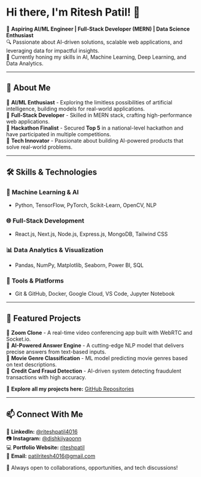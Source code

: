 # Hi there, I'm Ritesh Patil! 👋

🚀 **Aspiring AI/ML Engineer | Full-Stack Developer (MERN) | Data Science Enthusiast**  
🔍 Passionate about AI-driven solutions, scalable web applications, and leveraging data for impactful insights.  
📍 Currently honing my skills in AI, Machine Learning, Deep Learning, and Data Analytics.  

---

## 🚀 About Me

🔹 **AI/ML Enthusiast** - Exploring the limitless possibilities of artificial intelligence, building models for real-world applications.  
🔹 **Full-Stack Developer** - Skilled in MERN stack, crafting high-performance web applications.  
🔹 **Hackathon Finalist** - Secured **Top 5** in a national-level hackathon and have participated in multiple competitions.  
🔹 **Tech Innovator** - Passionate about building AI-powered products that solve real-world problems.  

---

## 🛠️ Skills & Technologies

### 🚀 **Machine Learning & AI**
- Python, TensorFlow, PyTorch, Scikit-Learn, OpenCV, NLP

### 🌐 **Full-Stack Development**
- React.js, Next.js, Node.js, Express.js, MongoDB, Tailwind CSS

### 📊 **Data Analytics & Visualization**
- Pandas, NumPy, Matplotlib, Seaborn, Power BI, SQL

### 🔧 **Tools & Platforms**
- Git & GitHub, Docker, Google Cloud, VS Code, Jupyter Notebook

---

## 📂 Featured Projects

🔹 **Zoom Clone** - A real-time video conferencing app built with WebRTC and Socket.io.  
🔹 **AI-Powered Answer Engine** - A cutting-edge NLP model that delivers precise answers from text-based inputs.  
🔹 **Movie Genre Classification** - ML model predicting movie genres based on text descriptions.  
🔹 **Credit Card Fraud Detection** - AI-driven system detecting fraudulent transactions with high accuracy.  

📌 **Explore all my projects here:** [GitHub Repositories](https://github.com/RiteshPatil06)  

---

## 📫 Connect With Me

💼 **LinkedIn:** [@riteshpatil4016](https://www.linkedin.com/in/riteshpatil4016)  
📷 **Instagram:** [@dishkiiyaoonn](https://www.instagram.com/dishkiiyaoonn)  
💻 **Portfolio Website:**  [riteshpatil](https://riteshpatil.vercel.app/)  
📧 **Email:** patilritesh4016@gmail.com 

🚀 Always open to collaborations, opportunities, and tech discussions!
